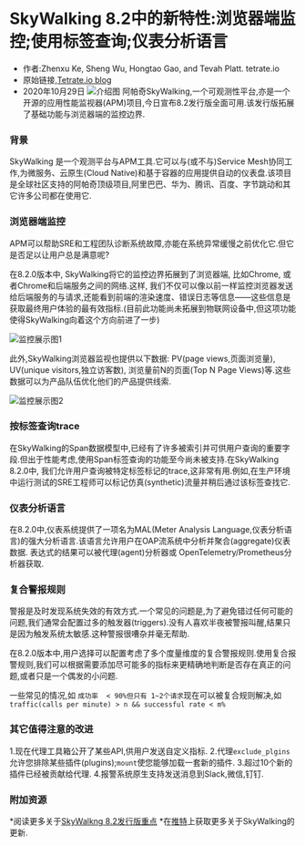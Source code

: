 # SkyWalking 8.2中的新特性:浏览器端监控;使用标签查询;仪表分析语言
* 作者:Zhenxu Ke, Sheng Wu, Hongtao Gao, and Tevah Platt. tetrate.io
* 原始链接,[Tetrate.io blog](https://tetrate.io/blog/whats-new-with-apache-skywalking-8-2-browser-monitoring-and-more/)
* 2020年10月29日
![介绍图][overview_img]
阿帕奇SkyWalking,一个可观测性平台,亦是一个开源的应用性能监视器(APM)项目,今日宣布8.2发行版全面可用.该发行版拓展了基础功能与浏览器端的监控边界.

### 背景
SkyWalking 是一个观测平台与APM工具.它可以与(或不与)Service Mesh协同工作,为微服务、云原生(Cloud Native)和基于容器的应用提供自动的仪表盘.该项目是全球社区支持的阿帕奇顶级项目,阿里巴巴、华为、腾讯、百度、字节跳动和其它许多公司都在使用它.

### 浏览器端监控
APM可以帮助SRE和工程团队诊断系统故障,亦能在系统异常缓慢之前优化它.但它是否足以让用户总是满意呢?  

在8.2.0版本中, SkyWalking将它的监控边界拓展到了浏览器端, 比如Chrome, 或者Chrome和后端服务之间的网络.这样, 我们不仅可以像以前一样监控浏览器发送给后端服务的与请求,还能看到前端的渲染速度、错误日志等信息——这些信息是获取最终用户体验的最有效指标.(目前此功能尚未拓展到物联网设备中,但这项功能使得SkyWalking向着这个方向前进了一步)  

![监控展示图1][func_1]  

此外,SkyWalking浏览器监视也提供以下数据:
PV(page views,页面浏览量), UV(unique visitors,独立访客数), 浏览量前N的页面(Top N Page Views)等.这些数据可以为产品队伍优化他们的产品提供线索.  

![监控展示图2][func_2]  

### 按标签查询trace
在SkyWalking的Span数据模型中,已经有了许多被索引并可供用户查询的重要字段.但出于性能考虑,使用Span标签查询的功能至今尚未被支持.在SkyWalking 8.2.0中, 我们允许用户查询被特定标签标记的trace,这非常有用.例如,在生产环境中运行测试的SRE工程师可以标记仿真(synthetic)流量并稍后通过该标签查找它.

### 仪表分析语言
在8.2.0中,仪表系统提供了一项名为MAL(Meter Analysis Language,仪表分析语言)的强大分析语言.该语言允许用户在OAP流系统中分析并聚合(aggregate)仪表数据.
表达式的结果可以被代理(agent)分析器或
OpenTelemetry/Prometheus分析器获取.  

### 复合警报规则
警报是及时发现系统失效的有效方式.一个常见的问题是,为了避免错过任何可能的问题,我们通常会配置过多的触发器(triggers).没有人喜欢半夜被警报叫醒,结果只是因为触发系统太敏感.这种警报很嘈杂并毫无帮助.  

在8.2.0版本中,用户选择可以配置考虑了多个度量维度的复合警报规则.使用复合报警规则,我们可以根据需要添加尽可能多的指标来更精确地判断是否存在真正的问题,或者只是一个偶发的小问题.  

一些常见的情况,如 `成功率  < 90%但只有 1~2个请求`现在可以被复合规则解决,如`traffic(calls per minute) > n && successful rate < m%`  
### 其它值得注意的改进
1.现在代理工具箱公开了某些API,供用户发送自定义指标.
2.代理`exclude_plgins`允许您排除某些插件(plugins);`mount`使您能够加载一套新的插件.
3.超过10个新的插件已经被贡献给代理.
4.报警系统原生支持发送消息到Slack,微信,钉钉.

### 附加资源
*阅读更多关于[SkyWalkng 8.2发行版重点][e1]
*在[推特][tw]上获取更多关于SkyWalking的更新.

[overview_img]:https://skywalking.apache.org/assets/img/apache-skywalking.87a0b9b4.jpg
[func_1]:https://skywalking.apache.org/assets/img/apache-skywalking-web-app-monitoring.b6364269.png
[func_2]:https://skywalking.apache.org/assets/img/apache-skywalking-web-pages-monitoring.e6de5515.png
[e1]:https://github.com/apache/skywalking/blob/v8.2.0/CHANGES.md
[tw]:https://twitter.com/ASFSkyWalking

